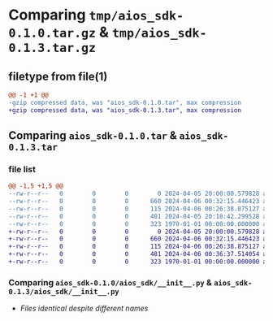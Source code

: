 # Comparing `tmp/aios_sdk-0.1.0.tar.gz` & `tmp/aios_sdk-0.1.3.tar.gz`

## filetype from file(1)

```diff
@@ -1 +1 @@
-gzip compressed data, was "aios_sdk-0.1.0.tar", max compression
+gzip compressed data, was "aios_sdk-0.1.3.tar", max compression
```

## Comparing `aios_sdk-0.1.0.tar` & `aios_sdk-0.1.3.tar`

### file list

```diff
@@ -1,5 +1,5 @@
--rw-r--r--   0        0        0        0 2024-04-05 20:00:00.579828 aios_sdk-0.1.0/README.md
--rw-r--r--   0        0        0      660 2024-04-06 00:32:15.446423 aios_sdk-0.1.0/aios_sdk/__init__.py
--rw-r--r--   0        0        0      115 2024-04-06 00:26:38.875127 aios_sdk-0.1.0/aios_sdk/models.py
--rw-r--r--   0        0        0      481 2024-04-05 20:18:42.299528 aios_sdk-0.1.0/pyproject.toml
--rw-r--r--   0        0        0      323 1970-01-01 00:00:00.000000 aios_sdk-0.1.0/PKG-INFO
+-rw-r--r--   0        0        0        0 2024-04-05 20:00:00.579828 aios_sdk-0.1.3/README.md
+-rw-r--r--   0        0        0      660 2024-04-06 00:32:15.446423 aios_sdk-0.1.3/aios_sdk/__init__.py
+-rw-r--r--   0        0        0      115 2024-04-06 00:26:38.875127 aios_sdk-0.1.3/aios_sdk/models.py
+-rw-r--r--   0        0        0      481 2024-04-06 00:36:37.514054 aios_sdk-0.1.3/pyproject.toml
+-rw-r--r--   0        0        0      323 1970-01-01 00:00:00.000000 aios_sdk-0.1.3/PKG-INFO
```

### Comparing `aios_sdk-0.1.0/aios_sdk/__init__.py` & `aios_sdk-0.1.3/aios_sdk/__init__.py`

 * *Files identical despite different names*

